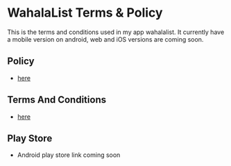 # WahalaList Terms & Policy

This is the terms and conditions used in my app wahalalist. It currently have a mobile version on android, web and iOS versions are coming soon.

## Policy
 * [ here ]( https://otichibueze.github.io/wahalaterms/policy )
 
## Terms And Conditions
*  [ here ]( https://otichibueze.github.io/wahalaterms/terms )

## Play Store

  * Android play store link coming soon 

